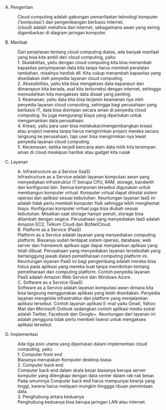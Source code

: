 A. Pengertian
<dd>Cloud computing adalah gabungan pemanfaatan teknologi komputer ('komputasi') dan pengembangan berbasis Internet.<br/>(cloud) adalah metafora dari internet, sebagaimana awan yang sering digambarkan di diagram jaringan komputer.</dd>

B. Manfaat
<dd>Dari penjelasan tentang cloud computing diatas, ada banyak manfaat yang bisa kita ambil dari cloud computing, yaitu: <br/></dd>
<dd>1. Skalabilitas, yaitu dengan cloud computing kita bisa menambah kapasitas penyimpanan data kita tanpa harus membeli peralatan tambahan, misalnya hardisk dll. Kita cukup menambah kapasitas yang disediakan oleh penyedia layanan cloud computing.<br/>
2. Aksesibilitas, yaitu kita bisa mengakses data kapanpun dan dimanapun kita berada, asal kita terkoneksi dengan internet, sehingga memudahkan kita mengakses data disaat yang penting.<br/>
3. Keamanan, yaitu data kita bisa terjamin keamanan nya oleh penyedia layanan cloud computing, sehingga bagi perusahaan yang berbasis IT, data bisa disimpan secara aman di penyedia cloud computing. Itu juga mengurangi biaya yang diperlukan untuk mengamankan data perusahaan.<br/>
4. Kreasi, yaitu para user bisa melakukan/mengembangkan kreasi atau project mereka tanpa harus mengirimkan project mereka secara langsung ke perusahaan, tapi user bisa mengirimkan nya lewat penyedia layanan cloud computing.<br/>
5. Kecemasan, ketika terjadi bencana alam data milik kita tersimpan aman di cloud meskipun hardisk atau gadget kita rusak</dd>

C. Layanan
<dd>A. Infrastructure as a Service (IaaS)<br/>
Infrastructure as a Service adalah layanan komputasi awan yang menyediakan infrastruktur IT berupa CPU, RAM, storage, bandwith dan konfigurasi lain. Semua komponen tersebut digunakan untuk membangun komputer virtual. Komputer virtual dapat diinstal sistem operasi dan aplikasi sesuai kebutuhan. Keuntungan layanan IaaS ini adalah tidak perlu membeli komputer fisik sehingga lebih menghemat biaya. Konfigurasi komputer virtual juga bisa diubah sesuai kebutuhan. Misalkan saat storage hampir penuh, storage bisa ditambah dengan segera. Perusahaan yang menyediakan IaaS adalah Amazon EC2, Telkom Cloud dan BizNetCloud.<br/>B. Platform as a Service (PaaS)<br/>
Platform as a Service adalah layanan yang menyediakan computing platform. Biasanya sudah terdapat sistem operasi, database, web server dan framework aplikasi agar dapat menjalankan aplikasi yang telah dibuat. Perusahaan yang menyediakan layanan tersebutlah yang bertanggung jawab dalam pemeliharaan computing platform ini. Keuntungan layanan PaaS ini bagi pengembang adalah mereka bisa fokus pada aplikasi yang mereka buat tanpa memikirkan tentang pemeliharaan dari computing platform. Contoh penyedia layanan PaaS adalah Amazon Web Service dan Windows Azure.<br/>
C. Software as a Service (SaaS)<br/>Software as a Service adalah layanan komputasi awan dimana kita bisa langsung menggunakan aplikasi yang telah disediakan. Penyedia layanan mengelola infrastruktur dan platform yang menjalankan aplikasi tersebut. Contoh layanan aplikasi E-mail yaitu Gmail, Yahoo Mail dan Microsoft Outlook sedangkan contoh aplikasi media sosial adalah Twitter, Facebook dan Google+. Keuntungan dari layanan ini adalah pengguna tidak perlu membeli lisensi untuk mengakses aplikasi tersebut.</dd>

D. Implementasi<br/>
<dd>Ada tiga poin utama yang diperlukan dalam implementasi cloud computing, yaitu: <br/>
1. Computer front end<br/>
Biasanya merupakan Komputer desktop biasa.<br/>
2. Computer back end<br/>
Computer back end dalam skala besar biasanya berupa server komputer yang dilengkapi dengan data center dalam rak-rak besar. Pada umumnya Computer back end harus mempunyai kinerja yang tinggi, karena harus melayani mungkin hinggga ribuan permintaan data.<br/>
3. Penghubung antara keduanya<br/>
Penghubung keduanya bisa berupa jaringan LAN atau internet. 
 

